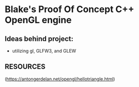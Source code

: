 # Blake's Proof Of Concept C++ OpenGL engine
## Ideas behind project:
- utilizing gl, GLFW3, and GLEW

## RESOURCES
(https://antongerdelan.net/opengl/hellotriangle.html)
